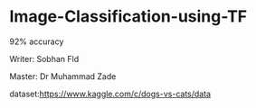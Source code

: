 # Image-Classification-using-TF
92% accuracy

Writer: Sobhan Fld

Master: Dr Muhammad Zade

dataset:https://www.kaggle.com/c/dogs-vs-cats/data
